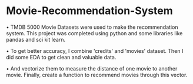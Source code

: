 # Movie-Recommendation-System

•	TMDB 5000 Movie Datasets were used to make the recommendation system. This project was completed using python and some libraries like pandas and sci kit learn.

•	To get better accuracy, I combine 'credits' and 'movies' dataset. Then I did some EDA to get clean and valuable data. 

•	And vectorize them to measure the distance of one movie to another movie. Finally, create a function to recommend movies through this vector.
